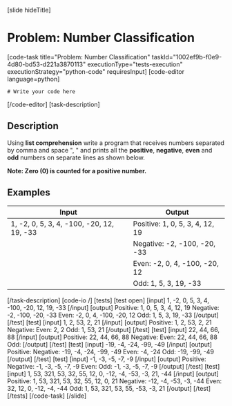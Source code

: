 [slide hideTitle]
# Problem: Number Classification
[code-task title="Problem: Number Classification" taskId="1002ef9b-f0e9-4d80-bd53-d221a3870113" executionType="tests-execution" executionStrategy="python-code" requiresInput]
[code-editor language=python]
```
# Write your code here
```
[/code-editor]
[task-description]
## Description
Using **list comprehension** write a program that receives numbers separated by comma and space ", " and prints all the **positive**, **negative**, **even** and **odd** numbers on separate lines as shown below.

**Note: Zero (0) is counted for a positive number.**

## Examples
| **Input** | **Output** |
| --- | --- |
| 1, -2, 0, 5, 3, 4, -100, -20, 12, 19, -33 | Positive: 1, 0, 5, 3, 4, 12, 19 |
|  | Negative: -2, -100, -20, -33 |
|  | Even: -2, 0, 4, -100, -20, 12 |
|  | Odd: 1, 5, 3, 19, -33 |

[/task-description]
[code-io /]
[tests]
[test open]
[input]
1, -2, 0, 5, 3, 4, -100, -20, 12, 19, -33
[/input]
[output]
Positive\: 1, 0, 5, 3, 4, 12, 19
Negative\: -2, -100, -20, -33
Even\: -2, 0, 4, -100, -20, 12
Odd\: 1, 5, 3, 19, -33
[/output]
[/test]
[test]
[input]
1, 2, 53, 2, 21
[/input]
[output]
Positive\: 1, 2, 53, 2, 21
Negative\:
Even\: 2, 2
Odd\: 1, 53, 21
[/output]
[/test]
[test]
[input]
22, 44, 66, 88
[/input]
[output]
Positive\: 22, 44, 66, 88
Negative\:
Even\: 22, 44, 66, 88
Odd\:
[/output]
[/test]
[test]
[input]
-19, -4, -24, -99, -49
[/input]
[output]
Positive\:
Negative\: -19, -4, -24, -99, -49
Even\: -4, -24
Odd\: -19, -99, -49
[/output]
[/test]
[test]
[input]
-1, -3, -5, -7, -9
[/input]
[output]
Positive\:
Negative\: -1, -3, -5, -7, -9
Even\:
Odd\: -1, -3, -5, -7, -9
[/output]
[/test]
[test]
[input]
1, 53, 321, 53, 32, 55, 12, 0, -12, -4, -53, -3, 21, -44
[/input]
[output]
Positive\: 1, 53, 321, 53, 32, 55, 12, 0, 21
Negative\: -12, -4, -53, -3, -44
Even\: 32, 12, 0, -12, -4, -44
Odd\: 1, 53, 321, 53, 55, -53, -3, 21
[/output]
[/test]
[/tests]
[/code-task]
[/slide]